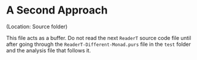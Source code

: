 # A Second Approach

(Location: Source folder)

This file acts as a buffer. Do not read the next `ReaderT` source code file until after going through the `ReaderT-Different-Monad.purs` file in the `test` folder and the analysis file that follows it.
